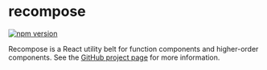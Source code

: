 recompose
=========

[![npm version](https://img.shields.io/npm/v/recompose.svg?style=flat-square)](https://www.npmjs.com/package/recompose)

Recompose is a React utility belt for function components and higher-order components. See the [GitHub project page](https://github.com/acdlite/recompose) for more information.
